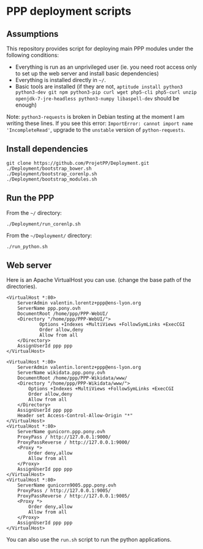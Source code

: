 # PPP deployment scripts

## Assumptions

This repository provides script for deploying main PPP modules
under the following conditions:

* Everything is run as an unprivileged user (ie. you need root
  access only to set up the web server and install basic
  dependencies)
* Everything is installed directly in `~/`.
* Basic tools are installed (if they are not,
  `aptitude install python3 python3-dev git npm python3-pip curl wget php5-cli php5-curl unzip openjdk-7-jre-headless python3-numpy libaspell-dev`
  should be enough)

Note: `python3-requests` is broken in Debian testing at the moment I am
writing these lines. If you see this error:
`ImportError: cannot import name 'IncompleteRead'`, upgrade to the `unstable`
version of `python-requests`.

## Install dependencies

```
git clone https://github.com/ProjetPP/Deployment.git
./Deployment/bootstrap_bower.sh
./Deployment/bootstrap_corenlp.sh
./Deployment/bootstrap_modules.sh
```

## Run the PPP

From the `~/` directory:

```
./Deployment/run_corenlp.sh
```

From the `~/Deployment/` directory:

```
./run_python.sh
```


## Web server

Here is an Apache VirtualHost you can use. (change the base path
of the directories).

    <VirtualHost *:80>
        ServerAdmin valentin.lorentz+ppp@ens-lyon.org
        ServerName ppp.pony.ovh
        DocumentRoot /home/ppp/PPP-WebUI/
        <Directory "/home/ppp/PPP-WebUI/">
                Options +Indexes +MultiViews +FollowSymLinks +ExecCGI
                Order allow,deny
                Allow from all
        </Directory>
        AssignUserId ppp ppp
    </VirtualHost>

    <VirtualHost *:80>
        ServerAdmin valentin.lorentz+ppp@ens-lyon.org
        ServerName wikidata.ppp.pony.ovh
        DocumentRoot /home/ppp/PPP-Wikidata/www/
        <Directory "/home/ppp/PPP-Wikidata/www/">
            Options +Indexes +MultiViews +FollowSymLinks +ExecCGI
            Order allow,deny
            Allow from all
        </Directory>
        AssignUserId ppp ppp
        Header set Access-Control-Allow-Origin "*"
    </VirtualHost>
    <VirtualHost *:80>
        ServerName gunicorn.ppp.pony.ovh
        ProxyPass / http://127.0.0.1:9000/
        ProxyPassReverse / http://127.0.0.1:9000/
        <Proxy *>
            Order deny,allow
            Allow from all
        </Proxy>
        AssignUserId ppp ppp
    </VirtualHost>
    <VirtualHost *:80>
        ServerName gunicorn9005.ppp.pony.ovh
        ProxyPass / http://127.0.0.1:9005/
        ProxyPassReverse / http://127.0.0.1:9005/
        <Proxy *>
            Order deny,allow
            Allow from all
        </Proxy>
        AssignUserId ppp ppp
    </VirtualHost>

You can also use the `run.sh` script to run the python applications.
